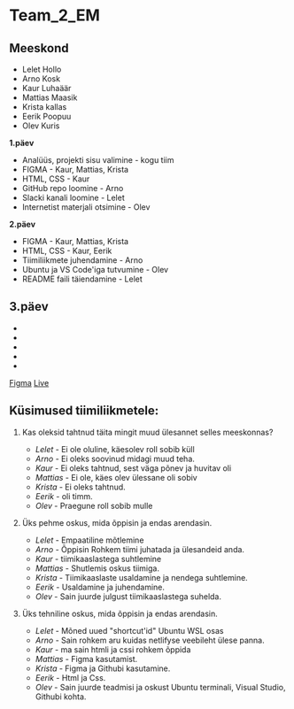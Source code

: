 # Team_2_EM

## Meeskond
- Lelet Hollo
- Arno Kosk
- Kaur Luhaäär
- Mattias Maasik
- Krista kallas
- Eerik Poopuu 
- Olev Kuris

**1.päev**
- Analüüs, projekti sisu valimine - kogu tiim
- FIGMA - Kaur, Mattias, Krista
- HTML, CSS - Kaur
- GitHub repo loomine - Arno
- Slacki kanali loomine - Lelet
- Internetist materjali otsimine - Olev

**2.päev**
- FIGMA - Kaur, Mattias, Krista
- HTML, CSS - Kaur, Eerik
- Tiimiliikmete juhendamine - Arno
- Ubuntu ja VS Code'iga tutvumine - Olev
- README faili täiendamine - Lelet

**3.päev**
-
- 
-
- 
- 
- 



[Figma](https://www.figma.com/file/RAClEITHHm66djTZiITGk0/Elon)
[Live](https://team2em.netlify.app/)

## Küsimused tiimiliikmetele: 
1. Kas oleksid tahtnud täita mingit muud ülesannet selles meeskonnas?
   * _Lelet_ - Ei ole oluline, käesolev roll sobib küll
   * _Arno_ - Ei oleks soovinud midagi muud teha.
   * _Kaur_ - Ei oleks tahtnud, sest väga põnev ja huvitav oli
   * _Mattias_ - Ei ole, käes olev ülessane oli sobiv
   * _Krista_ - Ei oleks tahtnud.
   * _Eerik_ - oli timm.
   * _Olev_ - Praegune roll sobib mulle
   
2. Üks pehme oskus, mida õppisin ja endas arendasin.
   * _Lelet_ - Empaatiline mõtlemine
   * _Arno_ - Õppisin Rohkem tiimi juhatada ja ülesandeid anda.
   * _Kaur_ - tiimikaaslastega suhtlemine
   * _Mattias_ - Shutlemis oskus tiimiga.
   * _Krista_ - Tiimikaaslaste usaldamine ja nendega suhtlemine.
   * _Eerik_ - Usaldamine ja juhendamine.
   * _Olev_ - Sain juurde julgust tiimikaaslastega suhelda.

3. Üks tehniline oskus, mida õppisin ja endas arendasin.
   * _Lelet_ - Mõned uued "shortcut'id" Ubuntu WSL osas
   * _Arno_ - Sain rohkem aru kuidas netlifyse veebileht ülese panna.
   * _Kaur_ - ma sain htmli ja cssi rohkem õppida
   * _Mattias_ - Figma kasutamist.
   * _Krista_ - Figma ja Githubi kasutamine.
   * _Eerik_ - Html ja Css.
   * _Olev_ - Sain juurde teadmisi ja oskust Ubuntu terminali, Visual Studio, Githubi kohta.
